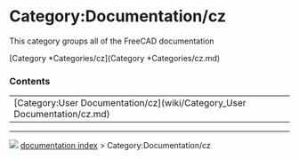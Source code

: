 # Category:Documentation/cz
This category groups all of the FreeCAD documentation

[Category   *Categories/cz](Category   *Categories/cz.md)

### Contents

|     |     |     |
| --- | --- | --- |
| [Category:User Documentation/cz](wiki/Category_User Documentation/cz.md) |



---
![](images/Right_arrow.png) [documentation index](../README.md) > Category:Documentation/cz
